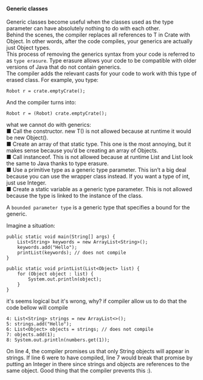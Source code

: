#### Generic classes

Generic classes become useful when the classes used as the type parameter can have absolutely
nothing to do with each other.\
Behind the scenes, the compiler replaces all references to T in Crate with Object. In other
words, after the code compiles, your generics are actually just Object types.\
This process of removing the generics syntax from your code is referred to as `type
erasure`. Type erasure allows your code to be compatible with older versions of Java
that do not contain generics.\
The compiler adds the relevant casts for your code to work with this type of erased
class. For example, you type:
```
Robot r = crate.emptyCrate();
```
And the compiler turns into:
```
Robot r = (Robot) crate.emptyCrate();
```
what we cannot do with generics:\
■ Call the constructor. new T() is not allowed because at runtime it would be new
Object().\
■ Create an array of that static type. This one is the most annoying, but it makes sense
because you’d be creating an array of Objects.\
■ Call instanceof. This is not allowed because at runtime List<Integer> and
List<String> look the same to Java thanks to type erasure.\
■ Use a primitive type as a generic type parameter. This isn’t a big deal because you
can use the wrapper class instead. If you want a type of int, just use Integer.\
■ Create a static variable as a generic type parameter. This is not allowed because the
type is linked to the instance of the class.

A `bounded parameter type` is a generic type that specifies a bound for the generic.

Imagine a situation:
```
public static void main(String[] args) {
    List<String> keywords = new ArrayList<String>();
    keywords.add("Hello");
    printList(keywords); // does not compile
}

public static void printList(List<Object> list) {
    for (Object object : list) {
        System.out.println(object);
    }
}
```
it's seems logical but it's wrong, why? if compiler allow us to do that the code bellow will compile
```
4: List<String> strings = new ArrayList<>();
5: strings.add("Hello");
6: List<Object> objects = strings; // does not compile
7: objects.add(1);
8: System.out.println(numbers.get(1));
```
On line 4, the compiler promises us that only String objects will appear in strings. If
line 6 were to have compiled, line 7 would break that promise by putting an Integer in there
since strings and objects are references to the same object. Good thing that the compiler
prevents this :).